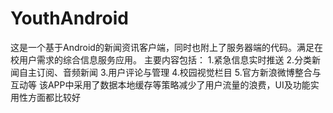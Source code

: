 YouthAndroid
============

这是一个基于Android的新闻资讯客户端，同时也附上了服务器端的代码。满足在校用户需求的综合信息服务应用。
主要内容包括：
1.紧急信息实时推送
2.分类新闻自主订阅、音频新闻
3.用户评论与管理
4.校园视觉栏目
5.官方新浪微博整合与互动等
该APP中采用了数据本地缓存等策略减少了用户流量的浪费，UI及功能实用性方面都比较好

